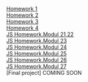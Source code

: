 [Homework 1](https://valeriaromanovskaia.github.io/genius-homework/homework-1/)<br>
[Homework 2](https://valeriaromanovskaia.github.io/genius-homework/genius-homework-2/)<br>
[Homework 3](https://valeriaromanovskaia.github.io/genius-homework/genius-homework-3/)<br>
[Homework 4](https://valeriaromanovskaia.github.io/genius-homework/genius-homework-4/)<br>
[JS Homework.Modul 21,22](https://valeriaromanovskaia.github.io/genius-homework/JS-HOMEWORK/)<br>
[JS Homework.Modul 23](https://valeriaromanovskaia.github.io/genius-homework/JS-HOMEWORK-23modul/)<br>
[JS Homework.Modul 24](https://valeriaromanovskaia.github.io/genius-homework/JS-HOMEWORK-MODUL24/)<br>
[JS Homework.Modul 25](https://valeriaromanovskaia.github.io/genius-homework/JS-HOMEWORK-MODUL25/)<br>
[JS Homework.Modul 26](https://valeriaromanovskaia.github.io/genius-homework/JS-HOMEWORK-MODUL26/)<br>
[JS Homework.Modul 27](https://valeriaromanovskaia.github.io/genius-homework/JS-HOMEWORK-MODUL27/)<br>
[Final project] COMING SOON
